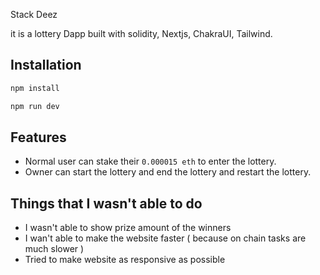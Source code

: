 Stack Deez

it is a lottery Dapp built with solidity, Nextjs, ChakraUI, Tailwind.

## Installation

```bash
npm install
```

```bash
npm run dev
```

## Features
- Normal user can stake their `0.000015 eth` to enter the lottery.
- Owner can start the lottery and end the lottery and restart the lottery.

## Things that I wasn't able to do
- I wasn't able to show prize amount of the winners
- I wan't able to make the website faster ( because on chain tasks are much slower )
- Tried to make website as responsive as possible